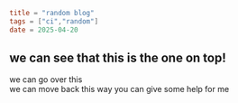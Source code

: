 ```toml
title = "random blog"
tags = ["ci","random"]
date = 2025-04-20
```

we can see that this is the one on top!  
--- 
we can go over this  
we can move back this way
you can give some help for me


